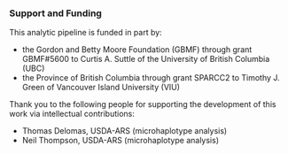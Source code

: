 ### Support and Funding ###
This analytic pipeline is funded in part by:        
- the Gordon and Betty Moore Foundation (GBMF) through grant GBMF#5600 to Curtis A. Suttle of the University of British Columbia (UBC)
- the Province of British Columbia through grant SPARCC2 to Timothy J. Green of Vancouver Island University (VIU)

Thank you to the following people for supporting the development of this work via intellectual contributions:     
- Thomas Delomas, USDA-ARS (microhaplotype analysis)      
- Neil Thompson, USDA-ARS (microhaplotype analysis)    
